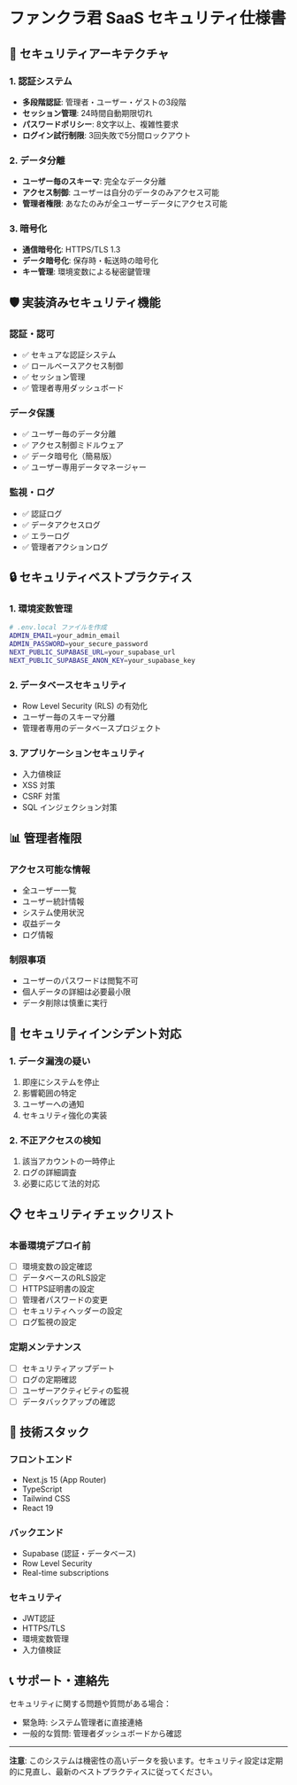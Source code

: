 # ファンクラ君 SaaS セキュリティ仕様書

## 🔐 セキュリティアーキテクチャ

### 1. 認証システム
- **多段階認証**: 管理者・ユーザー・ゲストの3段階
- **セッション管理**: 24時間自動期限切れ
- **パスワードポリシー**: 8文字以上、複雑性要求
- **ログイン試行制限**: 3回失敗で5分間ロックアウト

### 2. データ分離
- **ユーザー毎のスキーマ**: 完全なデータ分離
- **アクセス制御**: ユーザーは自分のデータのみアクセス可能
- **管理者権限**: あなたのみが全ユーザーデータにアクセス可能

### 3. 暗号化
- **通信暗号化**: HTTPS/TLS 1.3
- **データ暗号化**: 保存時・転送時の暗号化
- **キー管理**: 環境変数による秘密鍵管理

## 🛡️ 実装済みセキュリティ機能

### 認証・認可
- ✅ セキュアな認証システム
- ✅ ロールベースアクセス制御
- ✅ セッション管理
- ✅ 管理者専用ダッシュボード

### データ保護
- ✅ ユーザー毎のデータ分離
- ✅ アクセス制御ミドルウェア
- ✅ データ暗号化（簡易版）
- ✅ ユーザー専用データマネージャー

### 監視・ログ
- ✅ 認証ログ
- ✅ データアクセスログ
- ✅ エラーログ
- ✅ 管理者アクションログ

## 🔒 セキュリティベストプラクティス

### 1. 環境変数管理
```bash
# .env.local ファイルを作成
ADMIN_EMAIL=your_admin_email
ADMIN_PASSWORD=your_secure_password
NEXT_PUBLIC_SUPABASE_URL=your_supabase_url
NEXT_PUBLIC_SUPABASE_ANON_KEY=your_supabase_key
```

### 2. データベースセキュリティ
- Row Level Security (RLS) の有効化
- ユーザー毎のスキーマ分離
- 管理者専用のデータベースプロジェクト

### 3. アプリケーションセキュリティ
- 入力値検証
- XSS 対策
- CSRF 対策
- SQL インジェクション対策

## 📊 管理者権限

### アクセス可能な情報
- 全ユーザー一覧
- ユーザー統計情報
- システム使用状況
- 収益データ
- ログ情報

### 制限事項
- ユーザーのパスワードは閲覧不可
- 個人データの詳細は必要最小限
- データ削除は慎重に実行

## 🚨 セキュリティインシデント対応

### 1. データ漏洩の疑い
1. 即座にシステムを停止
2. 影響範囲の特定
3. ユーザーへの通知
4. セキュリティ強化の実装

### 2. 不正アクセスの検知
1. 該当アカウントの一時停止
2. ログの詳細調査
3. 必要に応じて法的対応

## 📋 セキュリティチェックリスト

### 本番環境デプロイ前
- [ ] 環境変数の設定確認
- [ ] データベースのRLS設定
- [ ] HTTPS証明書の設定
- [ ] 管理者パスワードの変更
- [ ] セキュリティヘッダーの設定
- [ ] ログ監視の設定

### 定期メンテナンス
- [ ] セキュリティアップデート
- [ ] ログの定期確認
- [ ] ユーザーアクティビティの監視
- [ ] データバックアップの確認

## 🔧 技術スタック

### フロントエンド
- Next.js 15 (App Router)
- TypeScript
- Tailwind CSS
- React 19

### バックエンド
- Supabase (認証・データベース)
- Row Level Security
- Real-time subscriptions

### セキュリティ
- JWT認証
- HTTPS/TLS
- 環境変数管理
- 入力値検証

## 📞 サポート・連絡先

セキュリティに関する問題や質問がある場合：
- 緊急時: システム管理者に直接連絡
- 一般的な質問: 管理者ダッシュボードから確認

---

**注意**: このシステムは機密性の高いデータを扱います。セキュリティ設定は定期的に見直し、最新のベストプラクティスに従ってください。



